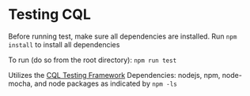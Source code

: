 # Testing CQL

Before running test, make sure all dependencies are installed.  Run `npm install` to install all dependencies

To run (do so from the root directory): 
`npm run test`

Utilizes the [CQL Testing Framework](https://github.com/AHRQ-CDS/CQL-Testing-Framework)
Dependencies: nodejs, npm, node-mocha, and node packages as indicated by `npm -ls`
